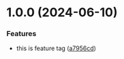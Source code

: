# 1.0.0 (2024-06-10)


### Features

* this is feature tag ([a7956cd](https://github.com/vasugoriya/semantic-version/commit/a7956cdef7cf8c6b161dc88b418c67309308f15f))
